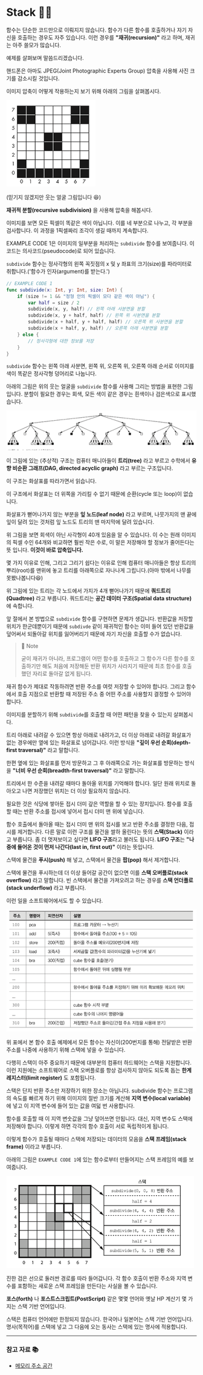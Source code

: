 # Stack 🧑‍💻

함수는 단순한 코드만으로 이뤄지지 않습니다.
함수가 다른 함수를 호출하거나 자기 자신을 호출하는 경우도 자주 있습니다.
이런 경우를 **"재귀(recursion)"** 라고 하며, 재귀는 아주 쓸모가 많습니다.

예제를 살펴보며 말씀드리겠습니다.

핸드폰은 아마도 JPEG(Joint Photographic Experts Group) 압축을 사용해 사진 크기를 감소시킬 것입니다.

이미지 압축이 어떻게 작용하는지 보기 위해 아래의 그림을 살펴봅시다.

<img src = "https://github.com/devKobe24/images/blob/main/CS-1.png?raw=true"></br>

(믿기지 않겠지만 웃는 얼굴 그림입니다 😆)

**재귀적 분할(recursive subdivision)** 을 사용해 압축을 해봅시다.

이미지를 보면 모든 픽셀이 똑같은 색이 아닙니다.
이를 네 부분으로 나누고, 각 부분을 검사합니다.
이 과정을 1픽셀짜리 조각이 생길 때까지 계속합니다.

EXAMPLE CODE 1은 이미지의 일부분을 처리하는 `subdivide` 함수를 보여줍니다.
이 코드는 의사코드(pseudocode)로 되어 있습니다.

`subdivide` 함수는 정사각형의 왼쪽 꼭짓점의 x 및 y 좌표의 크기(size)를 파라미터로 취합니다.('함수가 인자(argument)를 받는다.')

```swift
// EXAMPLE CODE 1
func subdivide(x: Int, y: Int, size: Int) {
    if (size != 1 && "정형 안의 픽셀이 모다 같은 색이 아님") {
        var half = size / 2
        subdivide(x, y, half) // 왼쪽 아래 사분면을 분할
        subdivide(x, y + half, half) // 왼쪽 위 사분면을 분할
        subdivide(x + half, y + half, half) // 오른쪽 위 사분면을 분할
        subdivide(x + half, y, half) // 오른쪽 아래 사분면을 분할
    } else {
        // 정사각형에 대한 정보를 저장
    }
}
```

`subdivide` 함수는 왼쪽 아래 사분면, 왼쪽 위, 오른쪽 위, 오른쪽 아래 순서로 이미지를 색이 똑같은 정사각형 덩어리로 나눕니다.

아래의 그림은 위의 웃는 얼굴을 `subdivide` 함수를 사용해 그리는 방법을 표현한 그림입니다.
분할이 필요한 경우는 회색, 모든 색이 같은 경우는 흰색이나 검은색으로 표시했습니다.

<img src = "https://github.com/devKobe24/images/blob/main/CS-2.png?raw=true"></br>

이 그림에 있는 (추상적) 구조는 컴퓨터 매니아들이 **트리(tree)** 라고 부르고 수학에서 **유향 비순환 그래프(DAG, directed acyclic graph)** 라고 부르는 구조입니다.

이 구조는 화살표를 따라가면서 읽습니다.

이 구조에서 화살표는 더 위쪽을 가리킬 수 없기 때문에 순환(cycle 또는 loop)이 없습니다.

화살표가 뻗어나가지 않는 부분을 **잎 노드(leaf node)** 라고 부르며, 나뭇가지의 맨 끝에 잎이 달려 있는 것처럼 잎 노드도 트리의 맨 마지막에 달려 있습니다.

위 그림을 보면 회색이 아닌 사각형이 40개 있음을 알 수 있습니다.
이 수는 원래 이미지의 픽셀 수인 64개와 비교하면 훨씬 작은 수로, 이 말은 저장해야 할 정보가 줄어든다는 뜻 입니다.
**이것이 바로 압축입니다.**

몇 가지 이유로 인해, 그리고 그리기 쉽다는 이유로 인해 컴퓨터 매니아들은 항상 트리의 뿌리(root)를 맨위에 놓고 트리를 아래쪽으로 자나나게 그립니다.(아마 밖에서 나무를 못봤나봅니다😆)

위 그림에 있는 트리는 각 노드에서 가지가 4개 뻗어나가기 때문에 **쿼드트리(Quadtree)** 라고 부릅니다.
쿼드트리는 **공간 데이터 구조(Spatial data structure)** 에 속합니다.

앞 절에서 본 방법으로 `subdivide` 함수를 구현하면 문제가 생깁니다.
반환값을 저장할 위치가 한군데뿐이기 때문에 `subdivde` 같이 재귀적인 함수는 이미 들어 있던 반환값을 덮어써서 되돌아갈 위치를 잃어버리기 때문에 자기 자신을 호출할 수가 없습니다.

> 📝 Note
> 
> 굳이 재귀가 아니라, 프로그램이 어떤 함수를 호출하고 그 함수가 다른 함수를 호출하기만 해도 처음에 저장해둔 반환 위치가 사라지기 때문에 최초 함수를 호출했던 자리로 돌아갈 없게 됩니다.

재귀 함수가 제대로 작동하려면 반환 주소를 여럿 저장할 수 있어야 합니다.
그리고 함수에서 호출 지점으로 반환할 때 저장된 주소 중 어떤 주소를 사용할지 결정할 수 있어야 합니다.

이미지를 분할하기 위해 `subdivide`를 호출할 때 어떤 패턴을 찾을 수 있는지 살펴봅시다.

트리 아래로 내려갈 수 있으면 항상 아래로 내려가고, 더 이상 아래로 내려갈 화살표가 없는 경우에만 옆에 있는 화살표로 넘어갑니다.
이런 방식을 **"깊이 우선 순회(depth-first traversal)"** 라고 말합니다.

한편 옆에 있는 화살표를 먼저 방문하고 그 후 아래쪽으로 가는 화살표를 방문하는 방식을 **"너비 우선 순회(breadth-first traversal)"** 라고 말합니다.

트리에서 한 수준을 내려갈 때마다 돌아올 위치를 기억해야 합니다.
일단 원래 위치로 돌아오고 나면 저장했던 위치는 더 이상 필요하지 않습니다.

필요한 것은 식당에 쌓아둔 접시 더미 갚은 역할을 할 수 있는 장치입니다.
함수를 호출할 때는 반환 주소를 접시에 넣어서 접시 더미 맨 위에 넣습니다.

함수 호출에서 돌아올 때는 접시 더미 맨 위의 접시를 보고 반환 주소를 결정한 다음, 접시를 제거합니다.
다른 말로 이런 구조를 물건을 쌀하 올린다는 뜻의 **스택(Stack)** 이라고 부릅니다.
좀 더 멋져보이고 싶다면 **LIFO 구조**라고 불러도 됩니다.
**LIFO 구조**는 **"나중에 들어온 것이 먼저 나간다(last in, first out)"** 이라는 뜻입니다.

스택에 물건을 **푸시(push)** 해 넣고, 스택에서 물건을 **팝(pop)** 해서 제거합니다.

스택에 물건을 푸시하는데 더 이상 들어갈 공간이 없으면 이를 **스택 오버플로(stack overflow)** 라고 말합니다.
빈 스택에서 물건을 가져오려고 하는 경우를 **스택 언더플로(stack underflow)** 라고 부릅니다.

이런 일을 소프트웨어에서도 할 수 있습니다.

<img src = "https://github.com/devKobe24/images/blob/main/CS-3.png?raw=true"></br>

위 표에서 본 함수 호출 예제에서 모든 함수는 자신이(200번지를 통해) 전달받은 반환 주소를 나중에 사용하기 위해 스택에 넣을 수 있습니다.

다행히 스택이 아주 중요하기 때문에 대부분의 컴퓨터 하드웨어는 스택을 지원합니다.
이런 지원에는 소프트웨어로 스택 오버플로를 항상 검사하지 않아도 되도록 돕는 **한계 레지스터(limit register)** 도 포함됩니다.

스택은 단지 반환 주소만 저장하기 위한 장소는 아닙니다.
subdivide 함수는 프로그램의 속도를 빠르게 하기 위해 이미지의 절반 크기를 계산해 **지역 변수(local variable)** 에 넣고 이 지역 변수에 들어 있는 값을 여덟 번 사용합니다.

함수를 호출할 때 이 지역 변숫값을 그냥 덮어쓰면 안됩니다.
대신, 지역 변수도 스택에 저장해야 합니다.
이렇게 하면 각각의 함수 호출이 서로 독립적이게 됩니다.

이렇게 함수가 호출될 때마다 스택에 저장되는 데이터의 모음을 **스택 프레임(stack frame)** 이라고 부릅니다.

아래의 그림은 `EXAMPLE CODE 1`에 있는 함수로부터 만들어지는 스택 프레임의 예를 보여줍니다.

<img src = "https://github.com/devKobe24/images/blob/main/CS-4.png?raw=true"></br>

진한 검은 선으로 둘러싼 경로를 따라 들어갑니다.
각 함수 호출이 반환 주소와 지역 변수를 포함하는 새로운 스택 프레임을 만든다는 사실을 볼 수 있습니다.

**포스(forth)** 나 **포스트스크립트(PostScript)** 같은 몇몇 언어와 옛날 HP 계산기 몇 가지는 스택 기반 언어입니다.

스택은 컴퓨터 언어에만 한정되지 않습니다.
한국어나 일본어는 스택 기반 언어입니다.
명사(목적어)를 스택에 넣고 그 다음에 오는 동사는 스택에 있는 명사에 적용합니다.

---

### 참고 자료 📚

- [메모리 주소 공간](https://github.com/devKobe24/CS/blob/main/Kobe/231126.md)
